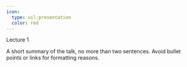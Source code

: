 ```yaml
---
icon:
  type: uil:presentation
  color: red
---    
```


Lecture 1

A short summary of the talk, no more than two sentences. Avoid bullet points or links for formatting reasons.
